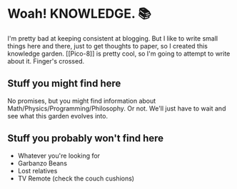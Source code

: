 # Woah! KNOWLEDGE. 📚

I'm pretty bad at keeping consistent at blogging. But I like to write small things here and there, just to get thoughts to paper, so I created this knowledge garden. [[Pico-8]] is pretty cool, so I'm  going to attempt to write about it. Finger's crossed.

## Stuff you might find here

No promises, but you might find information about Math/Physics/Programming/Philosophy. Or not. We'll just have to wait and see what this garden evolves into.

## Stuff you probably won't find here

- Whatever you're looking for
- Garbanzo Beans
- Lost relatives
- TV Remote (check the couch cushions)